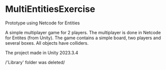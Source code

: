 # MultiEntitiesExercise
Prototype using Netcode for Entities

A simple multiplayer game for 2 players. The multiplayer is done in Netcode for Entites (from Unity).
The game contains a simple board, two players and several boxes.
All objects have colliders.

The project made in Unity 2023.3.4

/'Library' folder was deleted/
